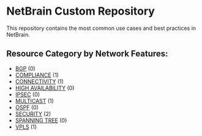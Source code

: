 # NetBrain Custom Repository
This repository contains the most common use cases and best practices in NetBrain.

## Resource Category by Network Features:

* [BGP](bgp/) (0)
* [COMPLIANCE](compliance/) (1)
* [CONNECTIVITY](connectivity/) (1)
* [HIGH AVAILABILITY](high%20availability/) (0)
* [IPSEC](ipsec/) (0)
* [MULTICAST](multicast/) (1)
* [OSPF](ospf/) (0)
* [SECURITY](security/) (2)
* [SPANNING TREE](spanning%20tree/) (0)
* [VPLS](vpls/) (1)
